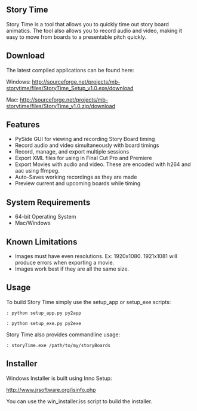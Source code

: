 ## Story Time

Story Time is a tool that allows you to quickly time out story board animatics.
The tool also allows you to record audio and video, making it easy to move from boards to
a presentable pitch quickly.


## Download

The latest compiled applications can be found here:

Windows:
http://sourceforge.net/projects/mb-storytime/files/StoryTime_Setup_v1.0.exe/download

Mac:
http://sourceforge.net/projects/mb-storytime/files/StoryTime_v1.0.zip/download


## Features

- PySide GUI for viewing and recording Story Board timing
- Record audio and video simultaneously with board timings
- Record, manage, and export multiple sessions
- Export XML files for using in Final Cut Pro and Premiere
- Export Movies with audio and video. These are encoded with h264 and aac using ffmpeg.
- Auto-Saves working recordings as they are made
- Preview current and upcoming boards while timing

## System Requirements
- 64-bit Operating System
- Mac/Windows

## Known Limitations
- Images must have even resolutions. Ex: 1920x1080. 1921x1081 will produce errors when exporting a movie.
- Images work best if they are all the same size.

## Usage

To build Story Time simply use the setup_app or setup_exe scripts:

```
: python setup_app.py py2app
```

```
: python setup_exe.py py2exe
```

Story Time also provides commandline usage:

```
: storyTime.exe /path/to/my/storyBoards
```

## Installer
Windows Installer is built using Inno Setup:

http://www.jrsoftware.org/isinfo.php

You can use the win_installer.iss script to build the installer.
